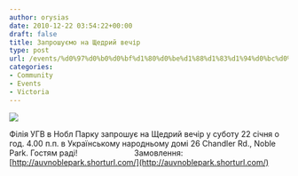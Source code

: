 ```yaml
---
author: orysias
date: 2010-12-22 03:54:22+00:00
draft: false
title: Запрошуємо на Щедрий вечір
type: post
url: /events/%d0%97%d0%b0%d0%bf%d1%80%d0%be%d1%88%d1%83%d1%94%d0%bc%d0%be-%d0%bd%d0%b0-%d0%a9%d0%b5%d0%b4%d1%80%d0%b8%d0%b9-%d0%b2%d0%b5%d1%87%d1%96%d1%80/
categories:
- Community
- Events
- Victoria
---
```


[![](http://www.ozeukes.com/wp-content/uploads/2010/12/Schedry-Ukr.jpg)
](http://www.ozeukes.com/wp-content/uploads/2010/12/Schedry-Ukr.jpg)

Філія УГВ в Нобл Парку запрошує на Щедрий вечір у суботу 22 січня о год. 4.00 п.п. в Українському народньому домі 26 Chandler Rd., Noble Park. Гостям раді!                          Замовлення: [http://auvnoblepark.shorturl.com/](http://auvnoblepark.shorturl.com/)
